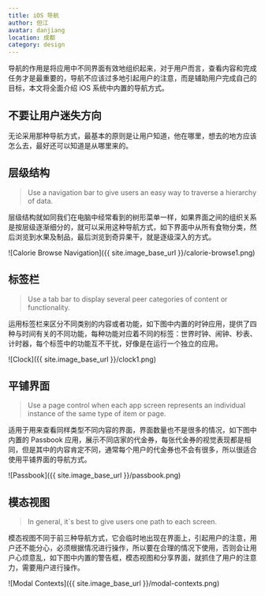 ```yaml
---
title: iOS 导航
author: 但江
avatar: danjiang
location: 成都 
category: design
---
```


导航的作用是将应用中不同界面有效地组织起来，对于用户而言，查看内容和完成任务才是最重要的，导航不应该过多地引起用户的注意，而是辅助用户完成自己的目标，本文将全面介绍 iOS 系统中内置的导航方式。

## 不要让用户迷失方向

无论采用那种导航方式，最基本的原则是让用户知道，他在哪里，想去的地方应该怎么去，最好还可以知道是从哪里来的。

## 层级结构

> Use a navigation bar to give users an easy way to traverse a hierarchy of data.

层级结构就如同我们在电脑中经常看到的树形菜单一样，如果界面之间的组织关系是按层级逐渐细分的，就可以采用这种导航方式，如下界面中从所有食物分类，然后浏览到水果及制品，最后浏览到奇异果干，就是逐级深入的方式。

![Calorie Browse Navigation]({{ site.image_base_url }}/calorie-browse1.png)

## 标签栏

> Use a tab bar to display several peer categories of content or functionality.

运用标签栏来区分不同类别的内容或者功能，如下图中内置的时钟应用，提供了四种与时间有关的不同功能，每种功能对应着不同的标签：世界时钟、闹钟、秒表、计时器，每个标签中的功能互不干扰，好像是在运行一个独立的应用。

![Clock]({{ site.image_base_url }}/clock1.png)

## 平铺界面

> Use a page control when each app screen represents an individual instance of the same type of item or page.

适用于用来查看同样类型不同内容的界面，界面数量也不是很多的情况，如下图中内置的 Passbook 应用，展示不同店家的代金券，每张代金券的视觉表现都是相同，但是其中的内容肯定不同，通常每个用户的代金券也不会有很多，所以很适合使用平铺界面的导航方式。

![Passbook]({{ site.image_base_url }}/passbook.png)

## 模态视图

> In general, it`s best to give users one path to each screen.

模态视图不同于前三种导航方式，它会临时地出现在界面上，引起用户的注意，用户还不能分心，必须根据情况进行操作，所以要在合理的情况下使用，否则会让用户心烦意乱，如下图中内置的警告框，模态视图和分享界面，就抓住了用户的注意力，需要用户进行操作。

![Modal Contexts]({{ site.image_base_url }}/modal-contexts.png)
